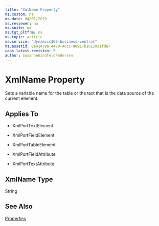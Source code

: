```yaml
---
title: "XmlName Property"
ms.custom: na
ms.date: 04/01/2019
ms.reviewer: na
ms.suite: na
ms.tgt_pltfrm: na
ms.topic: article
ms.service: "dynamics365-business-central"
ms.assetid: 8a414c9a-4470-46cc-8091-b1613031fde7
caps.latest.revision: 5
author: SusanneWindfeldPedersen
---
```

 
# XmlName Property
Sets a variable name for the table or the text that is the data source of the current element.

## Applies To  

- XmlPortTextElement 

- XmlPortFieldElement 

- XmlPortTableElement

- XmlPortFieldAttribute

- XmlPortTextAttribute

## XmlName Type
String

## See Also  
 [Properties](devenv-properties.md)
